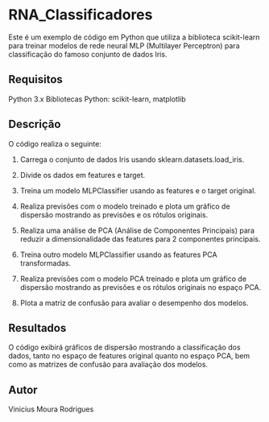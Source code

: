 # RNA_Classificadores
Este é um exemplo de código em Python que utiliza a biblioteca scikit-learn para treinar modelos de rede neural MLP (Multilayer Perceptron) para classificação do famoso conjunto de dados Iris.

## Requisitos
Python 3.x
Bibliotecas Python: scikit-learn, matplotlib
## Descrição
O código realiza o seguinte:

1. Carrega o conjunto de dados Iris usando sklearn.datasets.load_iris.

2. Divide os dados em features e target.

3. Treina um modelo MLPClassifier usando as features e o target original.

4. Realiza previsões com o modelo treinado e plota um gráfico de dispersão mostrando as previsões e os rótulos originais.

5. Realiza uma análise de PCA (Análise de Componentes Principais) para reduzir a dimensionalidade das features para 2 componentes principais.

6. Treina outro modelo MLPClassifier usando as features PCA transformadas.

7. Realiza previsões com o modelo PCA treinado e plota um gráfico de dispersão mostrando as previsões e os rótulos originais no espaço PCA.

8. Plota a matriz de confusão para avaliar o desempenho dos modelos.

## Resultados
O código exibirá gráficos de dispersão mostrando a classificação dos dados, tanto no espaço de features original quanto no espaço PCA, bem como as matrizes de confusão para avaliação dos modelos.

## Autor
Vinicius Moura Rodrigues
